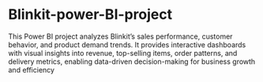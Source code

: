 # Blinkit-power-BI-project
This Power BI project analyzes Blinkit’s sales performance, customer behavior, and product demand trends. It provides interactive dashboards with visual insights into revenue, top-selling items, order patterns, and delivery metrics, enabling data-driven decision-making for business growth and efficiency
